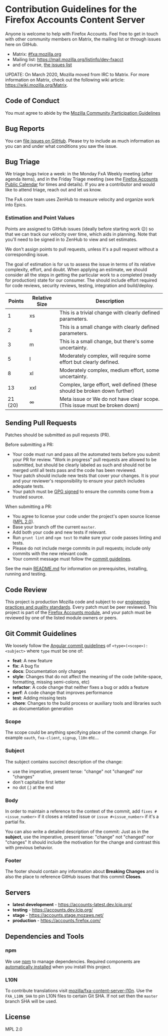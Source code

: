 # Contribution Guidelines for the Firefox Accounts Content Server

Anyone is welcome to help with Firefox Accounts. Feel free to get in touch with other community members on Matrix, the
mailing list or through issues here on GitHub.

- Matrix: [#fxa:mozilla.org](https://chat.mozilla.org/#/room/#fxa:mozilla.org)
- Mailing list: <https://mail.mozilla.org/listinfo/dev-fxacct>
- and of course, [the issues list](https://github.com/mozilla/fxa/issues)

UPDATE: On March 2020, Mozilla moved from IRC to Matrix. For more information on Matrix, check out the following wiki article: <https://wiki.mozilla.org/Matrix>.

## Code of Conduct

You must agree to abide by the [Mozilla Community Participation Guidelines](https://www.mozilla.org/about/governance/policies/participation/)

## Bug Reports

You can [file issues on GitHub](https://github.com/mozilla/fxa/issues/new). Please try to include as much information as you can and under what conditions
you saw the issue.

## Bug Triage

We triage bugs twice a week: in the Monday FxA Weekly meeting (after agenda items), and in the Friday Triage meeting (see the [Firefox Accounts Public Calendar](https://calendar.google.com/calendar/embed?src=mozilla.com_urbkla6jvphpk1t8adi5c12kic%40group.calendar.google.com) for times and details). If you are a contributor and would like to attend triage, reach out and let us know.

The FxA core team uses ZenHub to measure velocity and organize work into Epics.

### Estimation and Point Values

Points are assigned to GitHub issues (ideally before starting work 😉) so that we can track our velocity over time, which aids in planning. Note that you'll need to be signed in to ZenHub to view and set estimates.

We don't assign points to pull requests, unless it's a pull request without a corresponding issue.

The goal of estimation is for us to assess the issue in terms of its relative complexity, effort, and doubt. When applying an estimate, we should consider all the steps in getting the particular work to a completed (ready for production) state for our consumer. The should include effort required for code reviews, security reviews, testing, integration and build/deploy.

| Points  | Relative Size | Description                                                                |
| ------- | ------------- | -------------------------------------------------------------------------- |
| 1       | xs            | This is a trivial change with clearly defined parameters.                  |
| 2       | s             | This is a small change with clearly defined parameters.                    |
| 3       | m             | This is a small change, but there's some uncertainty.                      |
| 5       | l             | Moderately complex, will require some effort but clearly defined.          |
| 8       | xl            | Moderately complex, medium effort, some uncertainty.                       |
| 13      | xxl           | Complex, large effort, well defined (these should be broken down further)  |
| 21 (20) | ∞             | Meta issue or We do not have clear scope. (This issue must be broken down) |

## Sending Pull Requests

Patches should be submitted as pull requests (PR).

Before submitting a PR:

- Your code must run and pass all the automated tests before you submit your PR for review. "Work in progress" pull requests are allowed to be submitted, but should be clearly labeled as such and should not be merged until all tests pass and the code has been reviewed.
- Your patch should include new tests that cover your changes. It is your and your reviewer's responsibility to ensure your patch includes adequate tests.
- Your patch must be [GPG signed](https://help.github.com/articles/managing-commit-signature-verification) to ensure the commits come from a trusted source.

When submitting a PR:

- You agree to license your code under the project's open source license ([MPL 2.0](/LICENSE)).
- Base your branch off the current `master`.
- Add both your code and new tests if relevant.
- Run `grunt lint` and `npm test` to make sure your code passes linting and tests.
- Please do not include merge commits in pull requests; include only commits with the new relevant code.
- Your commit message must follow the
  [commit guidelines](https://github.com/mozilla/fxa/blob/master/CONTRIBUTING.md#git-commit-guidelines).

See the main [README.md](/README.md) for information on prerequisites, installing, running and testing.

## Code Review

This project is production Mozilla code and subject to our [engineering practices and quality standards](https://developer.mozilla.org/docs/Mozilla/Developer_guide/Committing_Rules_and_Responsibilities). Every patch must be peer reviewed. This project is part of the [Firefox Accounts module](https://wiki.mozilla.org/Modules/Other#Firefox_Accounts), and your patch must be reviewed by one of the listed module owners or peers.

## Git Commit Guidelines

We loosely follow the [Angular commit guidelines](https://github.com/angular/angular.js/blob/master/CONTRIBUTING.md#type) of `<type>(<scope>): <subject>` where `type` must be one of:

- **feat**: A new feature
- **fix**: A bug fix
- **docs**: Documentation only changes
- **style**: Changes that do not affect the meaning of the code (white-space, formatting, missing
  semi-colons, etc)
- **refactor**: A code change that neither fixes a bug or adds a feature
- **perf**: A code change that improves performance
- **test**: Adding missing tests
- **chore**: Changes to the build process or auxiliary tools and libraries such as documentation
  generation

### Scope

The scope could be anything specifying place of the commit change. For example `oauth`,
`fxa-client`, `signup`, `l10n` etc...

### Subject

The subject contains succinct description of the change:

- use the imperative, present tense: "change" not "changed" nor "changes"
- don't capitalize first letter
- no dot (.) at the end

### Body

In order to maintain a reference to the context of the commit, add
`fixes #<issue_number>` if it closes a related issue or `issue #<issue_number>`
if it's a partial fix.

You can also write a detailed description of the commit:
Just as in the **subject**, use the imperative, present tense: "change" not "changed" nor "changes"
It should include the motivation for the change and contrast this with previous behavior.

### Footer

The footer should contain any information about **Breaking Changes** and is also the place to
reference GitHub issues that this commit **Closes**.

## Servers

- **latest development** - https://accounts-latest.dev.lcip.org/
- **testing** - https://accounts.dev.lcip.org/
- **stage** - https://accounts.stage.mozaws.net/
- **production** - https://accounts.firefox.com/

## Dependencies and Tools

### npm

We use [npm](http://npmjs.com/) to manage dependencies. Required components are [automatically
installed](https://github.com/mozilla/fxa/blob/master/package.json#L6) when you install this project.

### L10N

To contribute translations visit [mozilla/fxa-content-server-l10n](https://github.com/mozilla/fxa-content-server-l10n).
Use the `FXA_L10N_SHA` to pin L10N files to certain Git SHA. If not set then the `master` branch SHA will be used.

## License

MPL 2.0
